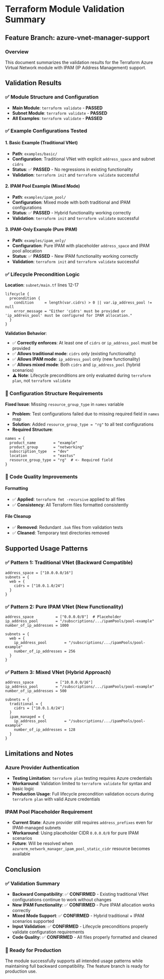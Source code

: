 # Terraform Module Validation Summary

## Feature Branch: azure-vnet-manager-support

### Overview
This document summarizes the validation results for the Terraform Azure Virtual Network module with IPAM (IP Address Management) support.

## Validation Results

### ✅ Module Structure and Configuration
- **Main Module**: `terraform validate` - **PASSED**
- **Subnet Module**: `terraform validate` - **PASSED**
- **All Examples**: `terraform validate` - **PASSED**

### ✅ Example Configurations Tested

#### 1. Basic Example (Traditional VNet)
- **Path**: `examples/basic/`
- **Configuration**: Traditional VNet with explicit `address_space` and subnet `cidrs`
- **Status**: ✅ **PASSED** - No regressions in existing functionality
- **Validation**: `terraform init` and `terraform validate` successful

#### 2. IPAM Pool Example (Mixed Mode)
- **Path**: `examples/ipam_pool/`  
- **Configuration**: Mixed mode with both traditional and IPAM configurations
- **Status**: ✅ **PASSED** - Hybrid functionality working correctly
- **Validation**: `terraform init` and `terraform validate` successful

#### 3. IPAM-Only Example (Pure IPAM)
- **Path**: `examples/ipam_only/`
- **Configuration**: Pure IPAM with placeholder `address_space` and IPAM pool allocation
- **Status**: ✅ **PASSED** - New IPAM functionality working correctly
- **Validation**: `terraform init` and `terraform validate` successful

### ✅ Lifecycle Precondition Logic

**Location**: `subnet/main.tf` lines 12-17

```hcl
lifecycle {
  precondition {
    condition     = length(var.cidrs) > 0 || var.ip_address_pool != null
    error_message = "Either 'cidrs' must be provided or 'ip_address_pool' must be configured for IPAM allocation."
  }
}
```

**Validation Behavior**:
- ✅ **Correctly enforces**: At least one of `cidrs` or `ip_address_pool` must be provided
- ✅ **Allows traditional mode**: `cidrs` only (existing functionality)
- ✅ **Allows IPAM mode**: `ip_address_pool` only (new functionality)  
- ✅ **Allows mixed mode**: Both `cidrs` and `ip_address_pool` (hybrid scenarios)
- ⚠️  **Note**: Lifecycle preconditions are only evaluated during `terraform plan`, not `terraform validate`

### 🔧 Configuration Structure Requirements

**Fixed Issue**: Missing `resource_group_type` in `names` variable
- **Problem**: Test configurations failed due to missing required field in `names` map
- **Solution**: Added `resource_group_type = "rg"` to all test configurations
- **Required Structure**:
```hcl
names = {
  product_name        = "example"
  product_group       = "networking"
  subscription_type   = "dev"
  location            = "eastus"
  resource_group_type = "rg"  # <- Required field
}
```

### 🧹 Code Quality Improvements

#### Formatting
- ✅ **Applied**: `terraform fmt -recursive` applied to all files
- ✅ **Consistency**: All Terraform files formatted consistently

#### File Cleanup
- ✅ **Removed**: Redundant `.bak` files from validation tests
- ✅ **Cleaned**: Temporary test directories removed

## Supported Usage Patterns

### ✅ Pattern 1: Traditional VNet (Backward Compatible)
```hcl
address_space = ["10.0.0.0/16"]
subnets = {
  web = {
    cidrs = ["10.0.1.0/24"]
  }
}
```

### ✅ Pattern 2: Pure IPAM VNet (New Functionality)
```hcl
address_space          = ["0.0.0.0/8"]  # Placeholder
ip_address_pool        = "/subscriptions/.../ipamPools/pool-example"
number_of_ip_addresses = 1000

subnets = {
  web = {
    ip_address_pool        = "/subscriptions/.../ipamPools/pool-example"
    number_of_ip_addresses = 256
  }
}
```

### ✅ Pattern 3: Mixed VNet (Hybrid Approach)
```hcl
address_space          = ["10.0.0.0/16"]
ip_address_pool        = "/subscriptions/.../ipamPools/pool-example"
number_of_ip_addresses = 500

subnets = {
  traditional = {
    cidrs = ["10.0.1.0/24"]
  }
  ipam_managed = {
    ip_address_pool        = "/subscriptions/.../ipamPools/pool-example"
    number_of_ip_addresses = 128
  }
}
```

## Limitations and Notes

### Azure Provider Authentication
- **Testing Limitation**: `terraform plan` testing requires Azure credentials
- **Workaround**: Validation limited to `terraform validate` for syntax and basic logic
- **Production Usage**: Full lifecycle precondition validation occurs during `terraform plan` with valid Azure credentials

### IPAM Pool Placeholder Requirement
- **Current State**: Azure provider still requires `address_prefixes` even for IPAM-managed subnets
- **Workaround**: Using placeholder CIDR `0.0.0.0/8` for pure IPAM scenarios
- **Future**: Will be resolved when `azurerm_network_manager_ipam_pool_static_cidr` resource becomes available

## Conclusion

### ✅ Validation Summary
- **Backward Compatibility**: ✅ **CONFIRMED** - Existing traditional VNet configurations continue to work without changes
- **New IPAM Functionality**: ✅ **CONFIRMED** - Pure IPAM allocation works correctly
- **Mixed Mode Support**: ✅ **CONFIRMED** - Hybrid traditional + IPAM scenarios supported
- **Input Validation**: ✅ **CONFIRMED** - Lifecycle preconditions properly validate configuration requirements
- **Code Quality**: ✅ **CONFIRMED** - All files properly formatted and cleaned

### 🚀 Ready for Production
The module successfully supports all intended usage patterns while maintaining full backward compatibility. The feature branch is ready for production use.